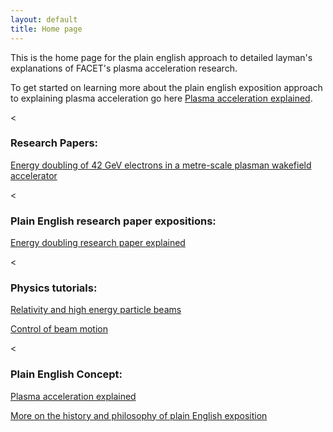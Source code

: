 ```yaml
---
layout: default
title: Home page
---
```


This is the home page for the plain english approach to detailed layman's explanations of FACET's plasma acceleration research.

To get started on learning more about the plain english exposition approach to explaining plasma acceleration go here [Plasma acceleration explained](/plasma-accel-explained.html).

<
### Research Papers:

[Energy doubling of 42 GeV electrons in a metre-scale plasman wakefield accelerator](/slac-pub-12363.pdf)

<
### Plain English research paper expositions:

[Energy doubling research paper explained](/energy-doubling-exposition.html)

<
### Physics tutorials:

[Relativity and high energy particle beams](/relativity-tutorial.html)

[Control of beam motion](/beam-control-tutorial.html)

<
### Plain English Concept:

[Plasma acceleration explained](/plasma-accel-explained.html)

[More on the history and philosophy of plain English exposition](/plain-english-papers.html)
